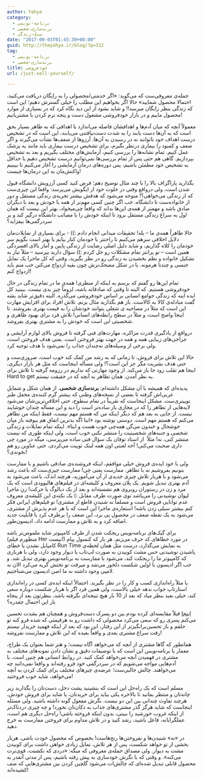 ```yaml
---
author: Yahya
category:
  - برنامه-نویسی
  - برندسازی-شخصی
  - سبک-زندگی
date: "2017-09-03T01:45:30+00:00"
guid: http://theyahya.ir/blog/?p=312
tag:
  - برنامه-نویسی
  - برندسازی-شخصی
title: خودفروشی
url: /just-sell-yourself/

---
```

جمله‌ی معروفی‌ست که می‌گوید: «اگر خدمتی/محصولی را به رایگان دریافت می‌کنید، احتمالا محصول شمایید» حالا اگر بخواهیم این مطلب را خیلی گسترش دهیم؛ این است که زندگی بنظر رایگان میرسد!!‌ و شاید بشود از این دید نگاه کرد که در بسیاری از موارد محصول ماییم و در بازار خودفروشی مشغول دست و پنجه نرم کردن با مشتریانیم!

معمولاً آنچه که میان آدم‌ها و اهدافشان فاصله می‌اندازد یا اهدافی که به ظاهر بسیار بحق است که به آن‌ها دست یابند را به شدت دست‌نیافتنی می‌یابند، این است که در تشخیص درست اهداف خود ناتوانند نه در رسیدن به آن‌ها. آرزوها از ضعف‌ها نشأت می‌گیرند و اگر ضعف و کمبود را بیماری درنظر بگیرم، برای تشخیص درست بیماری باید مانند یه پزشک عمل کنیم. تمام نشانه‌ها را بررسی کنیم، آزمایش‌های مختلف بگیریم و بعد به تشخیص بپردازیم. گاهی‌ هم حتی پس از تمام بررسی‌ها نمی‌توانیم درست تشخیص دهیم یا حداقل به تشخیص خود مطمئن باشیم، پس دوره‌های درمان آزمایشی را آغاز می‌کنیم تا ببینیم واکنش‌مان به این درمان‌ها چیست!

بگذارید پاراگراف بالا را با چند مثال توضیح دهم؛ فرض کنید کسی آرزویش دانشگاه قبول شدن است، ولی در‌واقع وقتی در خلوت خود از ایگویش می‌پرسد:‌ واقعا این چیزی‌ست که از زندگی می‌خواهی؟! متوجه می‌شود که هدفش بیشتر تجربه‌ی زندگی مستقل و دور از خانواده‌ست تا دانشگاه. خب اگر چنین کسی مهم‌تر از همه با خودش و بعد با دیگران صادق باشد و مهمتر از همه‌ی این‌ها بداند که واقعاً چی‌میخواد، بهتر این نیست که همان اول به سراغ زندگی مستقل برود تا اینکه خودش را با مصائب دانشگاه درگیر کند و بر سردرگمی‌ها بیفزاید؟

حالا ظاهراً همه‌ی ما – بله! تحقیقات میدانی انجام دادم :)) \- برای بسیاری از تمایلات‌مان دلایل اخلاقی سرِهم می‌کنیم تا راحتتر با خودمان کنار بیایم یا بهتر است بگویم سر خودمان را کلاه گذاریم، و شاید دلیل اصلی رضایت از زندگی پایین و آمار بالای افسردگی همین است – تو پرانتز تمام مشکلات رو حل کردم :)) سؤال دارید بپرسید – مثلاً نیاز به تشکیل خانواده و نظم بخشیدن به زندگی رو در نظر بگیرید، وقتی که کل ماجرا یک تمایل جنسی و چندتا هرمونه. یا در شکل مضحک‌ترش چون بقیه ازدواج می‌کنن خب منم باید ازدواج کنم!

تمام این‌ها رو گفتم که برسم به اینکه از منظری! همه‌ی ما در تمام زندگی در حال خودفروشی هستیم. که البته تا وقتی که صادقانه باشه، لزوماً چیز بدی نیست. ببینید کل ایده‌ اینه که زندگی جوامع انسانی بر اساس خودفروشی می‌گذره. البته دقیق‌تر شاید بشه گفت مبادله‌ی کالا به کالاست. باز هم بگذارید مثال بزنم. تلاش افراد برای افزایش مهارت این است که مثلاً در مصاحبه ی شغلی بتوانند خودشان را به قیمت بهتری بفروشند. تا اینجا واضح است، و مثلاً در سطح رابطه‌های انسانی! تلاش فرد برای بهبود ظاهری و شخصیتی این است که خودش را به مشتریِ بهتری بفروشد.

در‌واقع از یادگیری قدرت مزاکره، مهارت‌های فنی گرفته تا فروش بالا‌ی لوازم آرایشی و جراحی‌های زیبایی همه و همه در جهت بهتر فروختن است. یعنی هدف فروختن است، ولی برخی از وسیله‌های نه‌چندان جذاب را نمی‌شود با هدف توجیه کرد.

حالا این تلاش برای فروش، تا زمانی که به رشد من کمک کند خوب است، ضروری‌ست و حتی هدف بشریت مگر جز این است؟! ولی مسأله اینجاست که مثل هر بازار دیگری، اینجا هم تقلب زود جا باز می‌کند. از وجود مهارتی که نداریم در رزومه گرفته تا تلاش برای Hard to get به نظر آمدن. همان تظاهر به آنچه که در حقیقت نیستم.

پدیده‌ای که همیشه با آن مشکل داشته‌ام: **برندسازی شخصی**. از همان شکل و شمایلِ غربی‌اش گرفته تا بعضی از نسخه‌های وطنی که بیشتر گرم کننده‌ی محفل طنز توییتری‌ست. مشکل اینجاست که تقریباً در تمام سطوح، حتی اخلاقی‌ترین‌شان می‌شود لایه‌هایی از تظاهر را که در مجازی باز ساده‌تر است را دید و این مسأله چندان خوشایند نیست. از جایی به بعد هم که دیگر اینکه من که هستم مهم نیست، فقط اینکه من تظاهر می‌کنم که هستم مهم است. دوستی نوشته بود «اینا اگه بدترین اتفاق هم بیوفته باز میان خوشحال و خندون می‌گن همه‌چی خوب هست و اینا». اینکه تمام تمایلات و زندگی شخصی و جنبه‌های شخصیتیت را منتشر نکنی خوب است، ولی اینکه طوری که نیست منتشر کنی، نه! مثلاً  از استاد توفان یک سؤال فنی ساده می‌پرسی، میگه در مورد چی داری صحبت می‌کنی! آخه لعنتی اون همه لینک توییت می‌کردی، حتی عناوین رو هم نخوندی؟!

ولی با خود ایده‌ی فروش خیلی موافقم، اینکه فروشنده‌ی صادقی باشیم و با ممارست بتونیم بفروشیم نه با تظاهر. ممارست یعنی چی! ممارست چیزی‌ست که باعث رشد می‌شود و با هربار تلاش چیزی جدیدی از آن می‌آموزید، هرچند اندک، باعث می‌شود به آدم بهتری تبدیل شویم. یک پلان معروف و کلیشه‌ای در فیلم‌های هالیوودی است که یک مرد و زن در رستوران روبروی هم نشسته‌اند و بعد از یک دیالوگ یا حرکت! زنِ ماجرا لیوان نوشیدنی را می‌پاشد توی صورت طرف مقابل :) یک نکته‌ی این کلیشه‌ی معروف عدم توانایی فروش است و مسلماً نه شنیدنِ قاطع از مشتری! تو فیلم‌های ایرانی فکر کنم بیشتر سیلی زدن باشه! استعاره‌ی ماجرا این است که با هر عدم پذیرش از مشتری، می‌شود به یک نقطه ضعف در محصول پی‌ برد، این ضعف را برطرف کرد یا قابلیت جدید اضافه کرد و به تلاش و ممارست ادامه داد، ادیسون‌طور.

برای گیک‌های برنامه‌نویس ریجکت شدن‌ از طرف کامپیوتر شاید ملموس‌تر باشه (منظورم فیلم Her نیست!) در مورد خطاهای کد حرف می‌زنم. هر بار که کنسول پیام کامپایل نشدن یا خطای Run Time به نمایش می‌گذارد، درست مثل همان لحظه‌ی پاشیدن نوشیدنی حس مشت کوبیدن به صورت لپ‌تاب یا دیوار وجود دارد، ولی با هرباری که کامپیوتر ما را ریجکت کند، می‌شود با ممارست به برنامه‌نویس بهتری تبدیل شد. و خب اگر ادیسون با اولین شکست دلخور می‌شد و میرفت تو تختش گریه می‌کرد الان نه لامپی وجود داشته نه ما اصن ادیسون می‌شناختیم.

یا مثلاً راه‌اندازی کسب و کار را در نظر بگیرید. احتمالاً اینکه ایده‌ی کسی در راه‌اندازی استارتاپ جواب ندهد خیلی بالاست، ولی همین فرد اگر با هربار شکست دوباره سعی کند، خیلی بعید بنظر میاد که بعد از 10 بار هیچ نتیجه‌ای نگرفته باشد، بنظرتون بعد از پنجاه بار این احتمال چقدره؟

[اینجا](/blog/a-story-of-tehran-and-paradise/) قبلاً مقایسه‌‌ای کرده بودم بین دو پسرک دست‌فروش و همچنان هم بشدت تحسین می‌کنم پسری رو که سعی می‌کرد محصولی که داشت رو به هرقیمتی که شده فرو کنه تو حلقم و باز تحسین‌برانگیزتر از این رفتار، این بود که بعد از اینکه فهمید خریدار نیستم رفت سراغ مشتری بعدی و واقعاً بعیده که این تلاش و ممارست نفروشه!

همانطور که گاها مشتری از آنچه که می‌خواهد آگاه نیست؛ و هنر شما بعنوان یک طراح، معمار یا برنامه‌نویس این است که با توصیفات دقیق و نشان دادن نمونه‌های مختلف به مشتری در فهمیدن آنچه می‌خواهد کمک کنید. در روابط انسانی هم چنین است. با آدم‌هایی مواجه می‌شویم که در سردرگمی خود فرو رفته‌اند و واقعا نمی‌دانند چه می‌خواهند. چالش جالبی‌ست؛ عرضه‌ی چیزهای مختلف برای کمک کردن به آنچه می‌خواهد، شاید خوب فروختید!

مسلم است که یک راه‌حل این است که بنشینید پشت دخل، دست‌‌تان را بگذارید زیر چانه‌تان و منتظر بمانید تا بالاخره یکی بیاید برای خریدتان، یا شاید برای فروش خودش، هرچند تفاوت چندانی بین این دو نیست. نگرش مفعول گونه داشته باشید. ولی مسئله اینجاست که شاید هرگز گذر مشتری‌های جذاب به دکان‌تان نخورد! و چه چیزی دردناک‌تر از اینکه غروب خورشید را ببینی، بدون اینکه فروخته باشی! راه‌حل دیگری هم است، عملگرایانه، فاعل باشید، رشد کنید و در تلاش مداوم برای فروختن ممارست به خرج دهید.

در «نه» شنیدن‌ها و نفروختن‌ها رنج‌هاست! بخصوص که محصول خودت باشی. هربار بخشی از تو خواهد شکست، پس از هر تلاش، تمایل زیادی خواهی داشت برای کوبیدن مشت به دیوار. ولی مصداق جمله‌ی معروفی که میگه: «دردی که نکشتت، قوی‌ترت می‌کنه». و وقتی که با نگرش خودسازی به پیش رفته باشیم، پس از مدتی آنقدر به محصول قابلی تبدیل شده‌ای که چالش‌ات می‌شود گلچین کردن بین مشتری‌هایی که صف کشیده‌اند!
